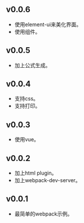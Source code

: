 ## v0.0.6

* 使用element-ui来美化界面。
* 使用组件。

## v0.0.5

* 加上公式生成。

## v0.0.4

* 支持css。
* 支持打印。

## v0.0.3

* 使用vue。

## v0.0.2

* 加上html plugin。
* 加上webpack-dev-server。

## v0.0.1

* 最简单的webpack示例。
